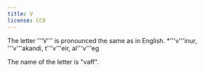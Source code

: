 ```yaml
---
title: V
license: CC0
---
```


The letter '''V''' is pronounced the same as in English.
*'''v'''inur, '''v'''akandi, t'''v'''eir, al'''v'''eg

The name of the letter is "vaff".

